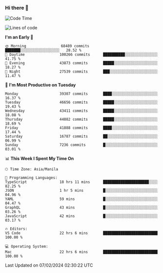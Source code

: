 ### Hi there 👋

<!--START_SECTION:waka-->
![Code Time](http://img.shields.io/badge/Code%20Time-4%2C844%20hrs%2035%20mins-blue)

![Lines of code](https://img.shields.io/badge/From%20Hello%20World%20I%27ve%20Written-108.7%20million%20lines%20of%20code-blue)

**I'm an Early 🐤** 

```text
🌞 Morning                68489 commits       ███████░░░░░░░░░░░░░░░░░░   28.52 % 
🌆 Daytime                100266 commits      ██████████░░░░░░░░░░░░░░░   41.75 % 
🌃 Evening                43873 commits       █████░░░░░░░░░░░░░░░░░░░░   18.27 % 
🌙 Night                  27539 commits       ███░░░░░░░░░░░░░░░░░░░░░░   11.47 % 
```
📅 **I'm Most Productive on Tuesday** 

```text
Monday                   39307 commits       ████░░░░░░░░░░░░░░░░░░░░░   16.37 % 
Tuesday                  46656 commits       █████░░░░░░░░░░░░░░░░░░░░   19.43 % 
Wednesday                43411 commits       █████░░░░░░░░░░░░░░░░░░░░   18.08 % 
Thursday                 44882 commits       █████░░░░░░░░░░░░░░░░░░░░   18.69 % 
Friday                   41888 commits       ████░░░░░░░░░░░░░░░░░░░░░   17.44 % 
Saturday                 16787 commits       ██░░░░░░░░░░░░░░░░░░░░░░░   06.99 % 
Sunday                   7236 commits        █░░░░░░░░░░░░░░░░░░░░░░░░   03.01 % 
```


📊 **This Week I Spent My Time On** 

```text
🕑︎ Time Zone: Asia/Manila

💬 Programming Languages: 
TypeScript               18 hrs 11 mins      █████████████████████░░░░   82.25 % 
JSON                     1 hr 5 mins         █░░░░░░░░░░░░░░░░░░░░░░░░   04.96 % 
YAML                     59 mins             █░░░░░░░░░░░░░░░░░░░░░░░░   04.47 % 
GraphQL                  43 mins             █░░░░░░░░░░░░░░░░░░░░░░░░   03.26 % 
JavaScript               42 mins             █░░░░░░░░░░░░░░░░░░░░░░░░   03.17 % 

🔥 Editors: 
VS Code                  22 hrs 6 mins       █████████████████████████   100.00 % 

💻 Operating System: 
Mac                      22 hrs 6 mins       █████████████████████████   100.00 % 
```


 Last Updated on 07/02/2024 02:30:22 UTC
<!--END_SECTION:waka-->


<!--
**rad182/rad182** is a ✨ _special_ ✨ repository because its `README.md` (this file) appears on your GitHub profile.

Here are some ideas to get you started:

- 🔭 I’m currently working on ...
- 🌱 I’m currently learning ...
- 👯 I’m looking to collaborate on ...
- 🤔 I’m looking for help with ...
- 💬 Ask me about ...
- 📫 How to reach me: ...
- 😄 Pronouns: ...
- ⚡ Fun fact: ...
-->
